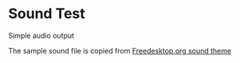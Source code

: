 # Sound Test

Simple audio output

The sample sound file is copied from [Freedesktop.org sound theme](https://www.freedesktop.org/wiki/Specifications/sound-theme-spec/)

